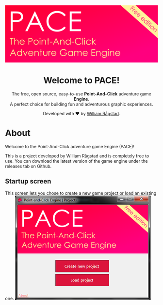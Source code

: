 ![](PointAndClickEngine/Resources/pace%20startup%20banner.png)

<div align="center">
 <h1>Welcome to PACE!</h1>
 <p>
  The free, open source, easy-to-use <b>Point-And-Click</b> adventure game <b>Engine</b>. <br/>
  A perfect choice for building fun and adventurous graphic experiences.
 </p>
 <p> Developed with ♥ by <a href="https://github.com/WilliamRagstad" target="_blank">William Rågstad</a>. </p>
</div>

# About
Welcome to the Point-And-Click adventure game Engine (PACE)!

This is a project developed by William Rågstad and is completely free to use. You can download the latest version of the game engine under the releases tab on Github.

## Startup screen
This screen lets you chose to create a new game project or load an existing one.
![](Assets/Startup%20form.png)

